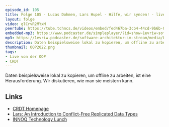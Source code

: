 ```yaml
---
episode_id: 105
title: Folge 105 - Lucas Dohmen, Lars Hupel - Hilfe, wir syncen! - live von der OOP
layout: folge
video: glCrvR2MYxM
peertube: https://tube.tchncs.de/videos/embed/fed467ba-3cb4-44cd-9b6b-0e2780c02ece
embedded-mp3: https://www.podcaster.de/simpleplayer/?id=show~1evriw~software-architektur-im-stream~pod-9cda909ea7c72d2b2f7101204d&v=1643734572
mp3: https://1evriw.podcaster.de/software-architektur-im-stream/media/Lucas_Dohmen_Lars_Hupel_Hilfe_wir_syncen.mp3
description: Daten beispielsweise lokal zu kopieren, um offline zu arbeiten, ist eine Herausforderung. Wir diskutieren, wie man sie meistern kann.
thumbnail: OOP2022.png
tags:
- Live von der OOP
- CRDT
---
```


Daten beispielsweise lokal zu kopieren, um offline zu arbeiten, ist
eine Herausforderung. Wir diskutieren, wie man sie meistern kann.


## Links

* [CRDT Homepage](https://crdt.tech/)
* [Lars: An Introduction to Conflict-Free Replicated Data Types](https://lars.hupel.info/topics/crdt/01-intro/)
* [INNOQ Technology Lunch](https://www.meetup.com/de-DE/INNOQ-Technology-Lunch/)
